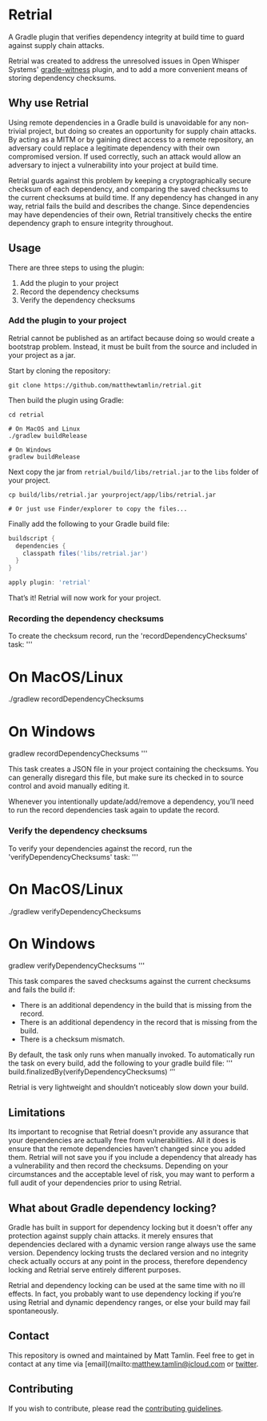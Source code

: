 # Retrial
A Gradle plugin that verifies dependency integrity at build time to guard against supply chain attacks.

Retrial was created to address the unresolved issues in Open Whisper Systems' [gradle-witness](https://github.com/signalapp/gradle-witness) plugin, and to add a more convenient means of storing dependency checksums.

## Why use Retrial
Using remote dependencies in a Gradle build is unavoidable for any non-trivial project, but doing so creates an opportunity for supply chain attacks. By acting as a MITM or by gaining direct access to a remote repository, an adversary could replace a legitimate dependency with their own compromised version. If used correctly, such an attack would allow an adversary to inject a vulnerability into your project at build time.

Retrial guards against this problem by keeping a cryptographically secure checksum of each dependency, and comparing the saved checksums to the current checksums at build time. If any dependency has changed in any way, retrial fails the build and describes the change. Since dependencies may have dependencies of their own, Retrial transitively checks the entire dependency graph to ensure integrity throughout.

## Usage
There are three steps to using the plugin:
1. Add the plugin to your project
2. Record the dependency checksums
3. Verify the dependency checksums

### Add the plugin to your project
Retrial cannot be published as an artifact because doing so would create a bootstrap problem. Instead, it must be built from the source and included in your project as a jar.

Start by cloning the repository:
```shell
git clone https://github.com/matthewtamlin/retrial.git
```

Then build the plugin using Gradle:
```shell
cd retrial

# On MacOS and Linux
./gradlew buildRelease

# On Windows
gradlew buildRelease
```

Next copy the jar from `retrial/build/libs/retrial.jar` to the `libs` folder of your project.
```shell
cp build/libs/retrial.jar yourproject/app/libs/retrial.jar

# Or just use Finder/explorer to copy the files...
```

Finally add the following to your Gradle build file:
```gradle
buildscript {
  dependencies {
    classpath files('libs/retrial.jar')
  }
}

apply plugin: 'retrial'

```

That’s it! Retrial will now work for your project.

### Recording the dependency checksums
To create the checksum record, run the 'recordDependencyChecksums' task:
'''
# On MacOS/Linux
./gradlew recordDependencyChecksums

# On Windows
gradlew recordDependencyChecksums
'''

This task creates a JSON file in your project containing the checksums. You can generally disregard this file, but make sure its checked in to source control and avoid manually editing it.

Whenever you intentionally update/add/remove a dependency, you’ll need to run the record dependencies task again to update the record.

### Verify the dependency checksums
To verify your dependencies against the record, run the 'verifyDependencyChecksums' task:
'''
# On MacOS/Linux
./gradlew verifyDependencyChecksums

# On Windows
gradlew verifyDependencyChecksums
'''

This task compares the saved checksums against the current checksums and fails the build if:
- There is an additional dependency in the build that is missing from the record.
- There is an additional dependency in the record that is missing from the build.
- There is a checksum mismatch.

By default, the task only runs when manually invoked. To automatically run the task on every build, add the following to your gradle build file:
'''
build.finalizedBy(verifyDependencyChecksums)
‘’'

Retrial is very lightweight and shouldn’t noticeably slow down your build.

## Limitations
Its important to recognise that Retrial doesn't provide any assurance that your dependencies are actually free from vulnerabilities. All it does is ensure that the remote dependencies haven’t changed since you added them. Retrial will not save you if you include a dependency that already has a vulnerability and then record the checksums. Depending on your circumstances and the acceptable level of risk, you may want to perform a full audit of your dependencies prior to using Retrial.

## What about Gradle dependency locking?
Gradle has built in support for dependency locking but it doesn't offer any protection against supply chain attacks. it merely ensures that dependencies declared with a dynamic version range always use the same version. Dependency locking trusts the declared version and no integrity check actually occurs at any point in the process, therefore dependency locking and Retrial serve entirely different purposes. 

Retrial and dependency locking can be used at the same time with no ill effects. In fact, you probably want to use dependency locking if you’re using Retrial and dynamic dependency ranges, or else your build may fail spontaneously.

## Contact
This repository is owned and maintained by Matt Tamlin. Feel free to get in contact at any time via [email](mailto:matthew.tamlin@icloud.com or [twitter](https://twitter.com/tamlinmatthew).

## Contributing
If you wish to contribute, please read the [contributing guidelines](CONTRIBUTING.md).